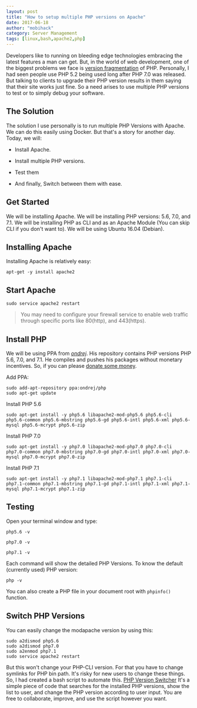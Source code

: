 ```yaml
---
layout: post
title: "How to setup multiple PHP versions on Apache"
date: 2017-06-18
author: "mobihack"
category: Server Management
tags: [linux,bash,apache2,php]
---
```



Developers like to running on bleeding edge technologies embracing the latest features a man can get. But, in the world of web development, one of the biggest problems we face is [version fragmentation](https://en.wikipedia.org/wiki/Market_fragmentation#Version_fragmentation) of PHP. Personally, I had seen people use PHP 5.2 being used long after PHP 7.0 was released. But talking to clients to upgrade their PHP version results in them saying that their site works just fine.  So a need arises to use multiple PHP versions to test or to simply debug your software.

## The Solution

The solution I use personally is to run multiple PHP Versions with Apache. We can do this easily using Docker. But that's a story for another day. Today, we will:

* Install Apache.

* Install multiple PHP versions.

* Test them

* And finally, Switch between them with ease.

## Get Started
We will be installing Apache.
We will be installing PHP versions: 5.6, 7.0, and 7.1.
We will be installing PHP as CLI and as an Apache Module (You can skip CLI if you don't want to).
We will be using Ubuntu 16.04 (Debian).

## Installing Apache
Installing Apache is relatively easy:

```apt-get -y install apache2```

## Start Apache

```sudo service apache2 restart```

> You may need to configure your firewall service to enable web traffic through specific ports like 80(http), and 443(https).

## Install PHP

We will be using PPA from *[ondrej](https://launchpad.net/~ondrej/)*. His repository contains PHP versions PHP 5.6, 7.0, and 7.1. He compiles and pushes his packages without monetary incentives. So, if you can please [donate some money](https://donate.sury.org/).

Add PPA:

```
sudo add-apt-repository ppa:ondrej/php
sudo apt-get update
```

Install PHP 5.6

```
sudo apt-get install -y php5.6 libapache2-mod-php5.6 php5.6-cli php5.6-common php5.6-mbstring php5.6-gd php5.6-intl php5.6-xml php5.6-mysql php5.6-mcrypt php5.6-zip
```

Install PHP 7.0

```
sudo apt-get install -y php7.0 libapache2-mod-php7.0 php7.0-cli php7.0-common php7.0-mbstring php7.0-gd php7.0-intl php7.0-xml php7.0-mysql php7.0-mcrypt php7.0-zip
```

Install PHP 7.1

```
sudo apt-get install -y php7.1 libapache2-mod-php7.1 php7.1-cli php7.1-common php7.1-mbstring php7.1-gd php7.1-intl php7.1-xml php7.1-mysql php7.1-mcrypt php7.1-zip
```

## Testing

Open your terminal window and type:

`php5.6 -v`

`php7.0 -v`

`php7.1 -v`

Each command will show the detailed PHP Versions.
To know the default (currently used) PHP version:

`php -v`

You can also create a PHP file in your document root with `phpinfo()` function.

## Switch PHP Versions

You can easily change the modapache version by using this:

```
sudo a2dismod php5.6
sudo a2dismod php7.0
sudo a2enmod php7.1
sudo service apache2 restart
```


But this won't change your PHP-CLI version. For that you have to change symlinks for PHP bin path. It's risky for new users to change these things. So, I had created a bash script to automate this.
[PHP Version Switcher](http://github.com/mobihack/phpversionswitcher/)
It's a simple piece of code that searches for the installed PHP versions, show the list to user, and change the PHP version according to user input. You are free to collaborate, improve, and use the script however you want.